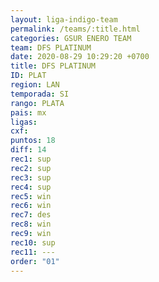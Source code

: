 ```yaml
---
layout: liga-indigo-team
permalink: /teams/:title.html
categories: GSUR ENERO TEAM
team: DFS PLATINUM
date: 2020-08-29 10:29:20 +0700
title: DFS PLATINUM
ID: PLAT
region: LAN
temporada: SI
rango: PLATA
pais: mx
ligas: 
cxf: 
puntos: 18
diff: 14
rec1: sup
rec2: sup
rec3: sup
rec4: sup
rec5: win
rec6: win
rec7: des
rec8: win
rec9: win
rec10: sup
rec11: ---
order: "01"
---
```

